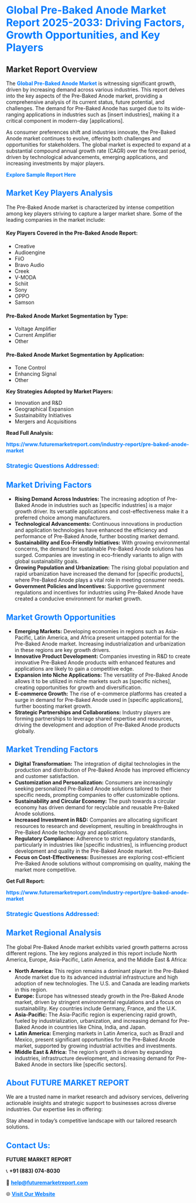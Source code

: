 <h1 style="color: #007BFF;">Global Pre-Baked Anode Market Report 2025-2033: Driving Factors, Growth Opportunities, and Key Players</h1>

<section id="overview">
<h2>Market Report Overview</h2>
<p>The <a href="https://www.futuremarketreport.com/industry-report/pre-baked-anode-market" style="color: #007BFF; text-decoration: none;"><strong>Global Pre-Baked Anode Market</strong></a> is witnessing significant growth, driven by increasing demand across various industries. This report delves into the key aspects of the Pre-Baked Anode market, providing a comprehensive analysis of its current status, future potential, and challenges. The demand for Pre-Baked Anode has surged due to its wide-ranging applications in industries such as [insert industries], making it a critical component in modern-day [applications].</p>
<p>As consumer preferences shift and industries innovate, the Pre-Baked Anode market continues to evolve, offering both challenges and opportunities for stakeholders. The global market is expected to expand at a substantial compound annual growth rate (CAGR) over the forecast period, driven by technological advancements, emerging applications, and increasing investments by major players.</p>
</section>

<section id="overview">
<p><a href="https://www.futuremarketreport.com/request-sample/reportId=32814" style="color: #007BFF; text-decoration: none;"><strong>Explore Sample Report Here</strong></a></p>
</section>

<section id="key-players">
<h2 style="color: #007BFF;">Market Key Players Analysis</h2>
<p>The Pre-Baked Anode market is characterized by intense competition among key players striving to capture a larger market share. Some of the leading companies in the market include:</p>
<h4>Key Players Covered in the Pre-Baked Anode Report:</h4>
<ul><li>Creative</li><li>Audioengine</li><li>FiiO</li><li>Bravo Audio</li><li>Creek</li><li>V-MODA</li><li>Schiit</li><li>Sony</li><li>OPPO</li><li>Samson</li></ul>
<h4>Pre-Baked Anode Market Segmentation by Type:</h4>
<ul><li>Voltage Amplifier</li><li>Current Amplifier</li><li>Other</li></ul>

<h4>Pre-Baked Anode Market Segmentation by Application:</h4>
<ul><li>Tone Control</li><li>Enhancing Signal</li><li>Other</li></ul>
<p><strong>Key Strategies Adopted by Market Players:</strong></p>
<ul>
<li>Innovation and R&D</li>
<li>Geographical Expansion</li>
<li>Sustainability Initiatives</li>
<li>Mergers and Acquisitions</li>
</ul>
</section>

<section>
<p><strong>Read Full Analysis: </strong></p><a href="https://www.futuremarketreport.com/industry-report/pre-baked-anode-market" style="color: #007BFF; text-decoration: none;"><strong>https://www.futuremarketreport.com/industry-report/pre-baked-anode-market</strong></a>
<h3 style="color: #007BFF;">Strategic Questions Addressed:</h3>
</section>

<section id="driving-factors">
<h2 style="color: #007BFF;">Market Driving Factors</h2>
<ul>
<li><strong>Rising Demand Across Industries:</strong> The increasing adoption of Pre-Baked Anode in industries such as [specific industries] is a major growth driver. Its versatile applications and cost-effectiveness make it a preferred choice among manufacturers.</li>
<li><strong>Technological Advancements:</strong> Continuous innovations in production and application technologies have enhanced the efficiency and performance of Pre-Baked Anode, further boosting market demand.</li>
<li><strong>Sustainability and Eco-Friendly Initiatives:</strong> With growing environmental concerns, the demand for sustainable Pre-Baked Anode solutions has surged. Companies are investing in eco-friendly variants to align with global sustainability goals.</li>
<li><strong>Growing Population and Urbanization:</strong> The rising global population and rapid urbanization have increased the demand for [specific products], where Pre-Baked Anode plays a vital role in meeting consumer needs.</li>
<li><strong>Government Policies and Incentives:</strong> Supportive government regulations and incentives for industries using Pre-Baked Anode have created a conducive environment for market growth.</li>
</ul>
</section>

<section id="growth-opportunities">
<h2 style="color: #007BFF;">Market Growth Opportunities</h2>
<ul>
<li><strong>Emerging Markets:</strong> Developing economies in regions such as Asia-Pacific, Latin America, and Africa present untapped potential for the Pre-Baked Anode market. Increasing industrialization and urbanization in these regions are key growth drivers.</li>
<li><strong>Innovative Product Development:</strong> Companies investing in R&D to create innovative Pre-Baked Anode products with enhanced features and applications are likely to gain a competitive edge.</li>
<li><strong>Expansion into Niche Applications:</strong> The versatility of Pre-Baked Anode allows it to be utilized in niche markets such as [specific niches], creating opportunities for growth and diversification.</li>
<li><strong>E-commerce Growth:</strong> The rise of e-commerce platforms has created a surge in demand for Pre-Baked Anode used in [specific applications], further boosting market growth.</li>
<li><strong>Strategic Partnerships and Collaborations:</strong> Industry players are forming partnerships to leverage shared expertise and resources, driving the development and adoption of Pre-Baked Anode products globally.</li>
</ul>
</section>

<section id="trending-factors">
<h2 style="color: #007BFF;">Market Trending Factors</h2>
<ul>
<li><strong>Digital Transformation:</strong> The integration of digital technologies in the production and distribution of Pre-Baked Anode has improved efficiency and customer satisfaction.</li>
<li><strong>Customization and Personalization:</strong> Consumers are increasingly seeking personalized Pre-Baked Anode solutions tailored to their specific needs, prompting companies to offer customizable options.</li>
<li><strong>Sustainability and Circular Economy:</strong> The push towards a circular economy has driven demand for recyclable and reusable Pre-Baked Anode solutions.</li>
<li><strong>Increased Investment in R&D:</strong> Companies are allocating significant resources to research and development, resulting in breakthroughs in Pre-Baked Anode technology and applications.</li>
<li><strong>Regulatory Compliance:</strong> Adherence to strict regulatory standards, particularly in industries like [specific industries], is influencing product development and quality in the Pre-Baked Anode market.</li>
<li><strong>Focus on Cost-Effectiveness:</strong> Businesses are exploring cost-efficient Pre-Baked Anode solutions without compromising on quality, making the market more competitive.</li>
</ul>
</section>

<section>
<p><strong>Get Full Report: </strong></p><a href="https://www.futuremarketreport.com/industry-report/pre-baked-anode-market" style="color: #007BFF; text-decoration: none;"><strong>https://www.futuremarketreport.com/industry-report/pre-baked-anode-market</strong></a>
<h3 style="color: #007BFF;">Strategic Questions Addressed:</h3>
</section>


<section id="regional-analysis">
<h2 style="color: #007BFF;">Market Regional Analysis</h2>
<p>The global Pre-Baked Anode market exhibits varied growth patterns across different regions. The key regions analyzed in this report include North America, Europe, Asia-Pacific, Latin America, and the Middle East & Africa:</p>
<ul>
<li><strong>North America:</strong> This region remains a dominant player in the Pre-Baked Anode market due to its advanced industrial infrastructure and high adoption of new technologies. The U.S. and Canada are leading markets in this region.</li>
<li><strong>Europe:</strong> Europe has witnessed steady growth in the Pre-Baked Anode market, driven by stringent environmental regulations and a focus on sustainability. Key countries include Germany, France, and the U.K.</li>
<li><strong>Asia-Pacific:</strong> The Asia-Pacific region is experiencing rapid growth, fueled by industrialization, urbanization, and increasing demand for Pre-Baked Anode in countries like China, India, and Japan.</li>
<li><strong>Latin America:</strong> Emerging markets in Latin America, such as Brazil and Mexico, present significant opportunities for the Pre-Baked Anode market, supported by growing industrial activities and investments.</li>
<li><strong>Middle East & Africa:</strong> The region’s growth is driven by expanding industries, infrastructure development, and increasing demand for Pre-Baked Anode in sectors like [specific sectors].</li>
</ul>
</section>

<footer>
<h2 style="color: #007BFF;">About FUTURE MARKET REPORT</h2>
<p>We are a trusted name in market research and advisory services, delivering actionable insights and strategic support to businesses across diverse industries. Our expertise lies in offering:</p>

<p>Stay ahead in today’s competitive landscape with our tailored research solutions.</p>

<h2 style="color: #007BFF;">Contact Us:</h2>
<p><strong>FUTURE MARKET REPORT</strong></p>
<p>📞 <strong>+91 (883) 074-8030</strong></p>
<p>📧 <strong><a href="mailto:help@futuremarketreport.com" style="color: #007BFF;">help@futuremarketreport.com</a></strong></p>
<p>🌐 <strong><a href="https://www.futuremarketreport.com/" style="color: #007BFF;">Visit Our Website</a></strong></p>
</footer>